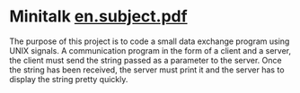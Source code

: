 # Minitalk [en.subject.pdf](https://github.com/Rohit4224/Minitalk/files/10923183/en.subject.1.pdf)
The purpose of this project is to code a small data exchange program using UNIX signals. A communication program in the form of a client and a server, the client must send the string passed as a parameter to the server.
Once the string has been received, the server must print it and the server has to display the string pretty quickly. 
